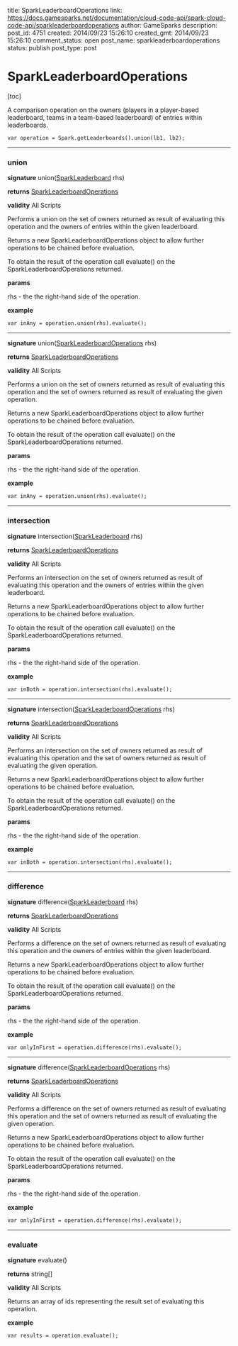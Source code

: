 title: SparkLeaderboardOperations
link: https://docs.gamesparks.net/documentation/cloud-code-api/spark-cloud-code-api/sparkleaderboardoperations
author: GameSparks
description: 
post_id: 4751
created: 2014/09/23 15:26:10
created_gmt: 2014/09/23 15:26:10
comment_status: open
post_name: sparkleaderboardoperations
status: publish
post_type: post

<!--A comparison operation on the owners (players in a player-based leaderboard, teams in a team-based leaderboard) of entries within leaderboards. -->

# SparkLeaderboardOperations

[toc] 

A comparison operation on the owners (players in a player-based leaderboard, teams in a team-based leaderboard) of entries within leaderboards.
    
    
    var operation = Spark.getLeaderboards().union(lb1, lb2);

* * *

### union

**signature** union([SparkLeaderboard](../Spark/SparkLeaderboard) rhs)

**returns** [SparkLeaderboardOperations](../Spark/SparkLeaderboardOperations)

**validity** All Scripts

Performs a union on the set of owners returned as result of evaluating this operation and the owners of entries within the given leaderboard.

Returns a new SparkLeaderboardOperations object to allow further operations to be chained before evaluation.

To obtain the result of the operation call evaluate() on the SparkLeaderboardOperations returned.

**params**

rhs - the the right-hand side of the operation.

**example**
    
    
    var inAny = operation.union(rhs).evaluate();

* * *

**signature** union([SparkLeaderboardOperations](../Spark/SparkLeaderboardOperations) rhs)

**returns** [SparkLeaderboardOperations](../Spark/SparkLeaderboardOperations)

**validity** All Scripts

Performs a union on the set of owners returned as result of evaluating this operation and the set of owners returned as result of evaluating the given operation.

Returns a new SparkLeaderboardOperations object to allow further operations to be chained before evaluation.

To obtain the result of the operation call evaluate() on the SparkLeaderboardOperations returned.

**params**

rhs - the the right-hand side of the operation.

**example**
    
    
    var inAny = operation.union(rhs).evaluate();

* * *

### intersection

**signature** intersection([SparkLeaderboard](../Spark/SparkLeaderboard) rhs)

**returns** [SparkLeaderboardOperations](../Spark/SparkLeaderboardOperations)

**validity** All Scripts

Performs an intersection on the set of owners returned as result of evaluating this operation and the owners of entries within the given leaderboard.

Returns a new SparkLeaderboardOperations object to allow further operations to be chained before evaluation.

To obtain the result of the operation call evaluate() on the SparkLeaderboardOperations returned.

**params**

rhs - the the right-hand side of the operation.

**example**
    
    
    var inBoth = operation.intersection(rhs).evaluate();

* * *

**signature** intersection([SparkLeaderboardOperations](../Spark/SparkLeaderboardOperations) rhs)

**returns** [SparkLeaderboardOperations](../Spark/SparkLeaderboardOperations)

**validity** All Scripts

Performs an intersection on the set of owners returned as result of evaluating this operation and the set of owners returned as result of evaluating the given operation.

Returns a new SparkLeaderboardOperations object to allow further operations to be chained before evaluation.

To obtain the result of the operation call evaluate() on the SparkLeaderboardOperations returned.

**params**

rhs - the the right-hand side of the operation.

**example**
    
    
    var inBoth = operation.intersection(rhs).evaluate();

* * *

### difference

**signature** difference([SparkLeaderboard](../Spark/SparkLeaderboard) rhs)

**returns** [SparkLeaderboardOperations](../Spark/SparkLeaderboardOperations)

**validity** All Scripts

Performs a difference on the set of owners returned as result of evaluating this operation and the owners of entries within the given leaderboard.

Returns a new SparkLeaderboardOperations object to allow further operations to be chained before evaluation.

To obtain the result of the operation call evaluate() on the SparkLeaderboardOperations returned.

**params**

rhs - the the right-hand side of the operation.

**example**
    
    
    var onlyInFirst = operation.difference(rhs).evaluate();

* * *

**signature** difference([SparkLeaderboardOperations](../Spark/SparkLeaderboardOperations) rhs)

**returns** [SparkLeaderboardOperations](../Spark/SparkLeaderboardOperations)

**validity** All Scripts

Performs a difference on the set of owners returned as result of evaluating this operation and the set of owners returned as result of evaluating the given operation.

Returns a new SparkLeaderboardOperations object to allow further operations to be chained before evaluation.

To obtain the result of the operation call evaluate() on the SparkLeaderboardOperations returned.

**params**

rhs - the the right-hand side of the operation.

**example**
    
    
    var onlyInFirst = operation.difference(rhs).evaluate();

* * *

### evaluate

**signature** evaluate()

**returns** string[]

**validity** All Scripts

Returns an array of ids representing the result set of evaluating this operation.

**example**
    
    
    var results = operation.evaluate();
